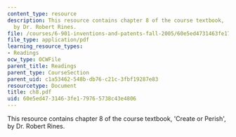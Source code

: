```yaml
---
content_type: resource
description: This resource contains chapter 8 of the course textbook, 'Create or Perish',
  by Dr. Robert Rines.
file: /courses/6-901-inventions-and-patents-fall-2005/60e5ed4731463fe179765738c43e4806_ch8.pdf
file_type: application/pdf
learning_resource_types:
- Readings
ocw_type: OCWFile
parent_title: Readings
parent_type: CourseSection
parent_uid: c1a53462-548b-db76-c21c-3fbf19287e83
resourcetype: Document
title: ch8.pdf
uid: 60e5ed47-3146-3fe1-7976-5738c43e4806
---
```

This resource contains chapter 8 of the course textbook, 'Create or Perish', by Dr. Robert Rines.

